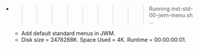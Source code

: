 * >>>>>>>>> Running inst-std-00-jwm-menu.sh ...
  * Add default standard menus in JWM.
  * Disk size = 2478288K. Space Used = 4K. Runtime = 00:00:00:01.
